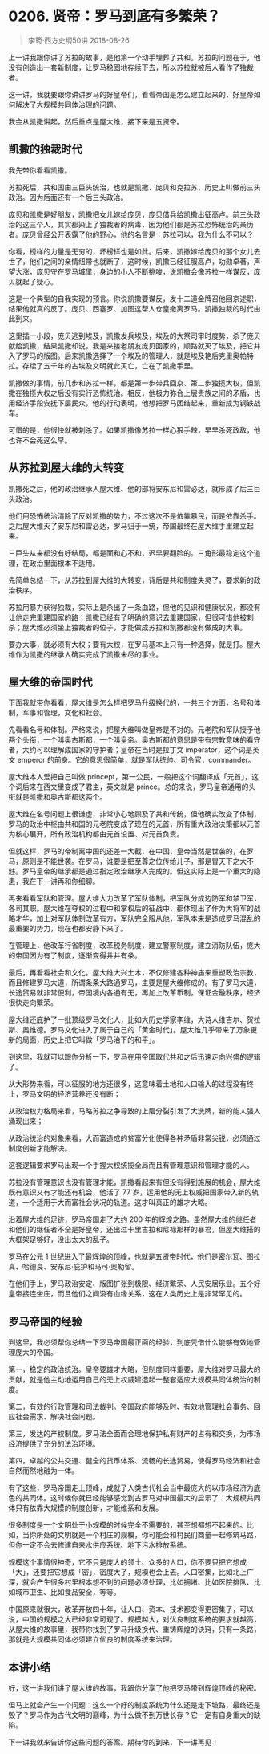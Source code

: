 # 0206. 贤帝：罗马到底有多繁荣？
> 李筠·西方史纲50讲
2018-08-26

上一讲我跟你讲了苏拉的故事，是他第一个动手埋葬了共和。苏拉的问题在于，他没有创造出一套新制度，让罗马稳固地存续下去，所以苏拉就被后人看作了独裁者。

这一讲，我就要跟你讲讲罗马的好皇帝们，看看帝国是怎么建立起来的，好皇帝如何解决了大规模共同体治理的问题。

我会从凯撒讲起，然后重点是屋大维，接下来是五贤帝。

## 凯撒的独裁时代
我先带你看看凯撒。

苏拉死后，共和国由三巨头统治，也就是凯撒、庞贝和克拉苏，历史上叫做前三头政治。因为后面还有一个后三头政治。

庞贝和凯撒是好朋友，凯撒把女儿嫁给庞贝，庞贝借兵给凯撒出征高卢。前三头政治的这三个人，其实都染上了独裁者的病毒，因为他们都是苏拉恐怖统治的亲历者。庞贝曾经公开表露了他的野心，他的名言是：苏拉可以，我为什么不可以？

你看，榜样的力量是无穷的，坏榜样也是如此。后来，凯撒嫁给庞贝的那个女儿去世了，他们之间的亲情纽带也就断了，这时候，凯撒已经征服高卢，功勋卓著，声望大涨，庞贝守在罗马城里，身边的小人不断挑唆，说凯撒会像苏拉一样谋反，庞贝就起了疑心。

这是一个典型的自我实现的预言。你说凯撒要谋反，发十二道金牌召他回京述职，结果他就真的反了。庞贝、西塞罗、加图这帮人仓皇撤离罗马。凯撒独裁的时代由此到来。

这里插一小段，庞贝逃到埃及，凯撒发兵埃及，埃及的大祭司审时度势，杀了庞贝献给凯撒，结果凯撒却说，我是来接老朋友庞贝回家的，顺路就灭了埃及，把它并入了罗马的版图。后来凯撒选择了一个埃及的管理人，就是埃及艳后克里奥帕特拉。存续了五千年的古埃及文明就此灭亡，亡在了凯撒手里。

凯撒做的事情，前几步和苏拉一样，都是第一步带兵回京、第二步独揽大权，但凯撒在独揽大权之后没有实行恐怖统治。相反，他极力弥合上层贵族之间的矛盾，也用经济手段安抚下层民众，他的行动表明，他想把罗马团结起来，重新成为钢铁战车。

可惜的是，他很快就被刺杀了。如果凯撒像苏拉一样心狠手辣，早早杀死政敌，他也许不会死这么早。

## 从苏拉到屋大维的大转变
凯撒死之后，他的政治继承人屋大维、他的部将安东尼和雷必达，就形成了后三巨头政治。

他们用恐怖统治清除了反对凯撒的势力，不过这次不是依靠暴民，而是依靠杀手。之后屋大维灭了安东尼和雷必达，罗马归于一统，帝国最终在屋大维手里建立起来。

三巨头从来都没有好结局，都是面和心不和，迟早要翻脸的。三角形最稳定这个道理，在政治里面根本不适用。

先简单总结一下，从苏拉到屋大维的大转变，背后是共和制度失灵了，要求新的政治秩序。

苏拉用暴力获得独裁，实际上是杀出了一条血路，但他的见识和健康状况，都没有让他走完重建国家的路；凯撒已经有了明确的意识去重建国家，但很可惜他被刺杀；屋大维必须坐上独裁者的位子，才能做成苏拉和凯撒都没有做成的大事。

要办大事，就必须有大权；要有大权，在罗马基本上只有一种选择，就是打。屋大维作为凯撒的继承人确实完成了凯撒未尽的事业。

## 屋大维的帝国时代
下面我就带你看看，屋大维是怎么样把罗马升级换代的，一共三个方面，名号和体制，军事和管理，文化和社会。

先看看名号和体制。严格来说，把屋大维叫做皇帝是不对的。元老院和军队授予他两个头衔，一个叫奥古斯都，一个叫皇帝。奥古斯都的意思是带有宗教意味的看守者，大约可以理解成国家的守护者；皇帝在当时是拉丁文 imperator，这个词是英文 emperor 的前身。它的意思很简单，就是军队统帅、司令官，commander。

屋大维本人爱把自己叫做 princept，第一公民，一般把这个词翻译成「元首」，这个词后来在西文里变成了君主，英文就是 prince。总的来说，罗马皇帝通用的头衔就是凯撒和奥古斯都这两个。

屋大维在名号问题上很谦虚，非常小心地顾及了共和传统，但他确实改变了体制，罗马的政治中枢由共和国的元老院变成了现在的元首，所有重大政治决策都以元首为核心展开，所有政治机构都由元首设置、对元首负责。

但就这样，罗马的帝制离中国的还差一大截，在中国，皇帝当然是世袭的，在罗马，原则是不能世袭。在罗马，谁要是把至尊之位传给儿子，那是冒天下之大不韪。罗马皇帝的继承都是通过指定政治继承人完成的。但这实际上是一个重大的隐患，我在下一讲再和你细聊。

再来看看军队和管理。屋大维大力改革了军队体制，把军队分成边防军和禁卫军，各司其职。屋大维在夺权的过程中和掌权后的征战中，都体现出了作为大将军的战略才华，加上对军队体制改革有方，军队完全服从他，军队本来是造成罗马混乱的最重要的势力，现在也都安静下来了。

在管理上，他改革行省制度，改革税务制度，建立警察制度，建立消防队伍，庞大的帝国因为有了制度，逐渐变得井井有条。

最后，再看看社会和文化。屋大维大兴土木，不仅修建各种神庙来重塑政治宗教，而且修建罗马大道，所谓条条大路通罗马，主要是屋大维修成的。有了罗马大道，长途贸易就非常便利，帝国境内各通有无，再加上改革币制，保证金融秩序，经济很快走向繁荣。

屋大维还庇护了一批顶级罗马文化人，比如大历史学家李维，大诗人维吉尔、贺拉斯、奥维德。罗马文化进入了属于自己的「黄金时代」。屋大维几乎带来了万象更新的局面，历史上把它叫做「罗马治下的和平」。

到这里，我就可以跟你分析一下，罗马在用帝国取代共和之后迅速走向兴盛的逻辑了。

从大形势来看，可以征服的地方还很多，这意味着土地和人口输入的过程没有终止，罗马文明的经济营养还没有断；

从政治权力格局来看，马略苏拉之争导致的上层分裂引发了大洗牌，新的能人强人涌现出来；

从政治统治的对象来看，大而富造成的贫富分化使得各种矛盾非常尖锐，必须通过制度创新才能解决。

这套逻辑要求罗马出现一个手握大权统揽全局而且有管理意识和管理才能的人。

苏拉没有管理意识也没有管理才能，凯撒看起来有但没有得到施展的机会，屋大维既有意识又有才能还有机会，他活了 77 岁，运用他的无上权威把国家带入新的轨道，一个适用于大而富社会状况的轨道。这才叫真正的雄才大略。

沿着屋大维的足迹，罗马帝国走了大约 200 年的辉煌之路。虽然屋大维的继任者和他们的继任者不全是好皇帝，还出过卡里古拉和尼禄那样的暴君，但屋大维搭的大框架足够好，没出太大的乱子。

罗马在公元 1 世纪进入了最辉煌的顶峰，也就是五贤帝时代，他们是密尔瓦、图拉真、哈德良、安东尼·庇护和马可·奥勒留。

在他们手上，罗马政治安定、版图扩张到极限、经济繁荣、人民安居乐业。五个好皇帝接连坐庄，而且他们之间没有血缘关系，这在人类历史上是非常罕见的。

## 罗马帝国的经验
到这里，我必须帮你总结一下罗马帝国最正面的经验，到底凭借什么能够有效地管理庞大的帝国。

第一，稳定的政治统治。皇帝要雄才大略，但制度同样重要，屋大维对罗马最大的贡献，就是他主动地运用自己的无上权威建造起一整套适应大规模共同体统治的制度。

第二，有效的行政管理和司法裁判。帝国政府能够及时、有效地管理社会事务、回应社会需求、解决社会问题。

第三，发达的产权制度。罗马法全面而合理地保护私有财产的占有和交换，为市场经济提供了充分的法治环境。

第四，卓越的公共交通、健全的货币体系、流畅的长途贸易，使得罗马经济和社会自然而然地融为一体。

有了这些，罗马帝国走上顶峰，成就了人类古代社会当中最庞大的以市场经济为底色的共同体。这时候你就已经能够感觉到古罗马对中国最大的启示了：大规模共同体只有依靠大规模的制度创新，才能维系和发展。

很多制度是一个文明处于小规模的时候完全不需要的，甚至想都想不起来的。比如，当你所处的文明就是一个村庄的规模，你可能会和村民们商量一起修筑马路，但你一定不会去修建自来水供应系统、地下污水排放系统。

规模这个事情很神奇，它不只是庞大的领土、众多的人口，你不要只把它想成「大」，还要把它想成「密」，密度大了，规模也会上去。人口密集，比如北上广深，就会产生很多村里根本想不到的问题必须处理，比如拥堵、比如医院排队、比如城市卫生、比如食品安全，等等。

中国原来就很大，改革开放四十年，让人口、资本、技术都变得更密集了，可以说，中国的规模之大已经非常可观了。规模越大，对优良制度系统的要求就越高，从屋大维的故事里，我带你找到了罗马升级换代、重铸辉煌的诀窍，只有一条路，那就是大规模共同体必须建立优良的制度系统来治理。

## 本讲小结
好，这一讲我们讲了屋大维的故事，我跟你分享了他把罗马带到辉煌顶峰的秘密。

但马上就会产生一个问题：这么一个好的制度系统为什么还是走下坡路，最终还是毁了？罗马作为古代文明的巅峰，为什么做不到万世长存？它一定有自身重大的缺陷。

下一讲我就来告诉你这些问题的答案。期待你的到来，下一讲再见！


